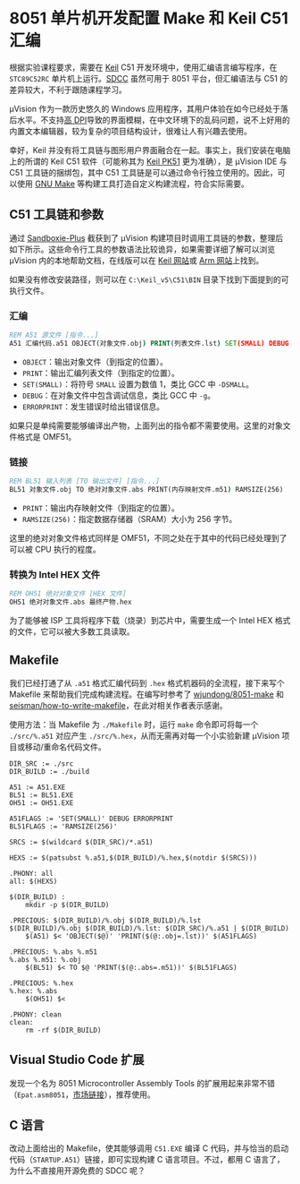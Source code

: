 # 8051 单片机开发配置 Make 和 Keil C51 汇编

根据实验课程要求，需要在 [Keil](https://www.keil.com/) C51 开发环境中，使用汇编语言编写程序，在 `STC89C52RC` 单片机上运行。[SDCC](https://sdcc.sourceforge.net/) 虽然可用于 8051 平台，但汇编语法与 C51 的差异较大，不利于跟随课程学习。

µVision 作为一款历史悠久的 Windows 应用程序，其用户体验在如今已经处于落后水平。不支持[高 DPI](https://learn.microsoft.com/zh-cn/windows/win32/hidpi/)导致的界面模糊，在中文环境下的乱码问题，说不上好用的内置文本编辑器，较为复杂的项目结构设计，很难让人有兴趣去使用。

幸好，Keil 并没有将工具链与图形用户界面融合在一起。事实上，我们安装在电脑上的所谓的 Keil C51 软件（可能称其为 [Keil PK51](https://developer.arm.com/Tools%20and%20Software/Keil%20PK51) 更为准确），是 µVision IDE 与 C51 工具链的捆绑包，其中 C51 工具链是可以通过命令行独立使用的。因此，可以使用 [GNU Make](https://www.gnu.org/software/make/) 等构建工具打造自定义构建流程，符合实际需要。

## C51 工具链和参数

通过 [Sandboxie-Plus](https://github.com/sandboxie-plus/Sandboxie) 截获到了 µVision 构建项目时调用工具链的参数，整理后如下所示。这些命令行工具的参数语法比较诡异，如果需要详细了解可以浏览 µVision 内的本地帮助文档，在线版可以在 [Keil 网站](https://www.keil.com/support/man_c51.htm)或 [Arm 网站](https://developer.arm.com/documentation/101655/)上找到。

如果没有修改安装路径，则可以在 `C:\Keil_v5\C51\BIN` 目录下找到下面提到的可执行文件。

### 汇编

```bat
REM A51 源文件 [指令...]
A51 汇编代码.a51 OBJECT(对象文件.obj) PRINT(列表文件.lst) SET(SMALL) DEBUG ERRORPRINT
```

- `OBJECT`：输出对象文件（到指定的位置）。
- `PRINT`：输出汇编列表文件（到指定的位置）。
- `SET(SMALL)`：将符号 `SMALL` 设置为数值 1，类比 GCC 中 `-DSMALL`。
- `DEBUG`：在对象文件中包含调试信息，类比 GCC 中 `-g`。
- `ERRORPRINT`：发生错误时给出错误信息。

如果只是单纯需要能够编译出产物，上面列出的指令都不需要使用。这里的对象文件格式是 OMF51。

### 链接

```bat
REM BL51 输入列表 [TO 输出文件] [指令...]
BL51 对象文件.obj TO 绝对对象文件.abs PRINT(内存映射文件.m51) RAMSIZE(256)
```

- `PRINT`：输出内存映射文件（到指定的位置）。
- `RAMSIZE(256)`：指定数据存储器（SRAM）大小为 256 字节。

这里的绝对对象文件格式同样是 OMF51，不同之处在于其中的代码已经处理到了可以被 CPU 执行的程度。

### 转换为 Intel HEX 文件

```bat
REM OH51 绝对对象文件 [HEX 文件]
OH51 绝对对象文件.abs 最终产物.hex
```

为了能够被 ISP 工具将程序下载（烧录）到芯片中，需要生成一个 Intel HEX 格式的文件，它可以被大多数工具读取。

## Makefile

我们已经打通了从 `.a51` 格式汇编代码到 `.hex` 格式机器码的全流程，接下来写个 Makefile 来帮助我们完成构建流程。在编写时参考了 [wjundong/8051-make](https://github.com/wjundong/8051-make) 和 [seisman/how-to-write-makefile](https://github.com/seisman/how-to-write-makefile)，在此对相关作者表示感谢。

使用方法：当 Makefile 为 `./Makefile` 时，运行 `make` 命令即可将每一个 `./src/%.a51` 对应产生 `./src/%.hex`，从而无需再对每一个小实验新建 µVision 项目或移动/重命名代码文件。

```make
DIR_SRC := ./src
DIR_BUILD := ./build

A51 := A51.EXE
BL51 := BL51.EXE
OH51 := OH51.EXE

A51FLAGS := 'SET(SMALL)' DEBUG ERRORPRINT
BL51FLAGS := 'RAMSIZE(256)'

SRCS := $(wildcard $(DIR_SRC)/*.a51)

HEXS := $(patsubst %.a51,$(DIR_BUILD)/%.hex,$(notdir $(SRCS)))

.PHONY: all
all: $(HEXS)

$(DIR_BUILD) :
	mkdir -p $(DIR_BUILD)

.PRECIOUS: $(DIR_BUILD)/%.obj $(DIR_BUILD)/%.lst
$(DIR_BUILD)/%.obj $(DIR_BUILD)/%.lst: $(DIR_SRC)/%.a51 | $(DIR_BUILD)
	$(A51) $< 'OBJECT($@)' 'PRINT($(@:.obj=.lst))' $(A51FLAGS)

.PRECIOUS: %.abs %.m51
%.abs %.m51: %.obj
	$(BL51) $< TO $@ 'PRINT($(@:.abs=.m51))' $(BL51FLAGS)

.PRECIOUS: %.hex
%.hex: %.abs
	$(OH51) $<

.PHONY: clean
clean:
	rm -rf $(DIR_BUILD)
```

## Visual Studio Code 扩展

发现一个名为 8051 Microcontroller Assembly Tools 的扩展用起来非常不错（`Epat.asm8051`，[市场链接](https://marketplace.visualstudio.com/items?itemName=Epat.asm8051)），推荐使用。

## C 语言

改动上面给出的 Makefile，使其能够调用 `C51.EXE` 编译 C 代码，并与恰当的启动代码（`STARTUP.A51`）链接，即可实现构建 C 语言项目。不过，都用 C 语言了，为什么不直接用开源免费的 SDCC 呢？
